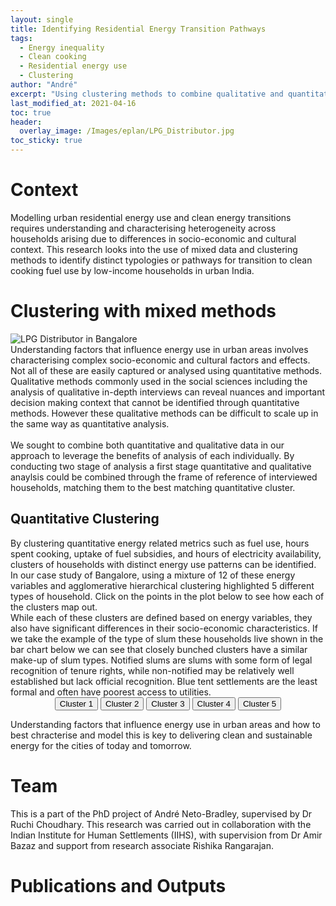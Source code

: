 ```yaml
---
layout: single
title: Identifying Residential Energy Transition Pathways
tags:
  - Energy inequality
  - Clean cooking
  - Residential energy use
  - Clustering
author: "André"
excerpt: "Using clustering methods to combine qualitative and quantitative approaches, and identify and characterise energy transition pathways for low-income households in urban India"
last_modified_at: 2021-04-16
toc: true
header:
  overlay_image: /Images/eplan/LPG_Distributor.jpg
toc_sticky: true
---
```

<!-- Load d3.js -->
<script src="https://d3js.org/d3.v4.js"></script>



# Context

Modelling urban residential energy use and clean energy transitions requires understanding and characterising heterogeneity across households arising due to differences in socio-economic and cultural context. This research looks into the use of mixed data and clustering methods to identify distinct typologies or pathways for transition to clean cooking fuel use by low-income households in urban India.

<div id="stickyarticle">
<h1 class="category">Clustering with mixed methods</h1>
<!--<h2 class="title">Using qualitative and quantitative data</h2>-->
<div id="wrapper">
  <div id="sticky">
    <img id="sticky"
         src="/home/Images/eplan/Fuel_Stacking_wide.jpg"
         alt="LPG Distributor in Bangalore"
         caption="Photo credit: A Neto-Bradley">
  </div>
  <body>Understanding factors that influence energy use in urban areas involves characterising complex socio-economic and cultural factors and effects. Not all of these are easily captured or analysed using quantitative methods. Qualitative methods commonly used in the social sciences including the analysis of qualitative in-depth interviews can reveal nuances and important decision making context that cannot be identified through quantitative methods. However these qualitative methods can be difficult to scale up in the same way as quantitative analysis.<br>
  <br>
  We sought to combine both quantitative and qualitative data in our approach to leverage the benefits of analysis of each individually. By conducting two stage of analysis a first stage quantitative and qualitative anaylsis could be combined through the frame of reference of interviewed households, matching them to the best matching quantitative cluster.</body>
</div>
  <h2 class="title">Quantitative Clustering</h2>
<!--<div id="wrapper">-->
  <!-- Initialize a select button -->
  <!-- <select id="selectButton"></select> -->
  <!--<div id="my_dataviz"></div> -->
  <body>By clustering quantitative energy related metrics such as fuel use, hours spent cooking, uptake of fuel subsidies, and hours of electricity availability, clusters of households with distinct energy use patterns can be identified. In our case study of Bangalore, using a mixture of 12 of these energy variables and agglomerative hierarchical clustering highlighted 5 different types of household. Click on the points in the plot below to see how each of the clusters map out. </body>
<!--</div>-->
<div id="wrapper">
  <!-- Initialize a select button -->
  <!-- <select id="selectButton"></select> -->
  <div id="my_datapoints"></div>
  <body>While each of these clusters are defined based on energy variables, they also have significant differences in their socio-economic characteristics. If we take the example of the type of slum these households live shown in the bar chart below we can see that closely bunched clusters have a similar make-up of slum types. Notified slums are slums with some form of legal recognition of tenure rights, while non-notified may be relatively well established but lack official recognition. Blue tent settlements are the least formal and often have poorest access to utilities. </body>
</div>
<div id="wrapper">
<!-- Create a div where the graph will take place -->
<div id="my_dataviz_2"></div>
  <!-- Initialize a select button -->
  <!-- <select id="selectButton"></select> -->
  <!-- Add 2 buttons -->
  <center>
<button class="btn {{ f.btn_class }}" onclick="update('1')">Cluster 1</button>
<button class="btn {{ f.btn_class }}" onclick="update('2')">Cluster 2</button>
<button class="btn {{ f.btn_class }}" onclick="update('3')">Cluster 3</button>
<button class="btn {{ f.btn_class }}" onclick="update('4')">Cluster 4</button>
<button class="btn {{ f.btn_class }}" onclick="update('5')">Cluster 5</button>
  </center>
  <p></p>
 <body>Understanding factors that influence energy use in urban areas and how to best chracterise and model this is key to delivering clean and sustainable energy for the cities of today and tomorrow.</body>
</div>
</div>

# Team
This is a part of the PhD project of André Neto-Bradley, supervised by Dr Ruchi Choudhary. This research was carried out in collaboration with the Indian Institute for Human Settlements (IIHS), with supervision from Dr Amir Bazaz and support from research associate Rishika Rangarajan.

# Publications and Outputs


<!-- Graphic -->

 <script>

// set the dimensions and margins of the graph
var margin = {top: 30, right: 30, bottom: 30, left: 60},
    width = 760 - margin.left - margin.right,
    height = 400 - margin.top - margin.bottom;

// append the svg object to the body of the page
var svg = d3.select("#my_dataviz")
  .append("svg")
    // Responsive SVG needs these 2 attributes and no width and height attr.
      .attr("preserveAspectRatio", "xMinYMin meet")
      .attr("viewBox", "0 0 760 400")
     .classed("svg-content-responsive", true)
    .append("g")
      .attr("transform", "translate(" + margin.left + "," + margin.top + ")");

//Read the data
d3.csv("https://raw.githubusercontent.com/holtzy/data_to_viz/master/Example_dataset/5_OneCatSevNumOrdered.csv", function(data) {

  // group the data: I want to draw one line per group
  var sumstat = d3.nest() // nest function allows to group the calculation per level of a factor
    .key(function(d) { return d.name;})
    .entries(data);

  // Add X axis --> it is a date format
  var x = d3.scaleLinear()
    .domain(d3.extent(data, function(d) { return d.year; }))
    .range([ 0, width ]);
  svg.append("g")
    .attr("transform", "translate(0," + height + ")")
    .call(d3.axisBottom(x).ticks(5));

  // Add Y axis
  var y = d3.scaleLinear()
    .domain([0, d3.max(data, function(d) { return +d.n; })])
    .range([ height, 0 ]);
  svg.append("g")
    .call(d3.axisLeft(y));

  // color palette
  var res = sumstat.map(function(d){ return d.key }) // list of group names
  var color = d3.scaleOrdinal()
    .domain(res)
    .range(['#ed217b','#ee3788','#f04d95','#f263a2','#f479af','#f690bd','#f7a6ca','#f9bcd7','#fbd2e4'])

  // create a tooltip
// create a tooltip
  var Tooltip = svg
    .append("text")
    .attr("x", 10)
    .attr("y", 0)
    .style("opacity", 1)
    .style("font-size", 17)

  // Three function that change the tooltip when user hover / move / leave a cell
  var mouseover = function(d) {
    Tooltip.style("opacity", 1)
    d3.selectAll(".myArea").style("opacity", .2)
      .transition()
      .duration(200)
    d3.select(this)
      .transition()
      .duration(200)
      .style("stroke-width", "3")
      .style("opacity", 1)
  }
  var mousemove = function(d,i) {
    grp = res[i]
    Tooltip.text(grp)
  }
  var mouseleave = function(d) {
    Tooltip.style("opacity", 0)
    d3.selectAll(".myArea").style("opacity", 1).style("stroke-width", "1.5")
      .transition()
      .duration(200)
   }

 

  // Draw the line
  svg.selectAll(".line")
      .data(sumstat)
      .enter()
      .append("path")
        .attr("class","myArea")
        .attr("fill", "none")
        .attr("stroke", function(d){ return color(d.key) })
        .attr("stroke-width", 1.5)
        .on("mouseover", mouseover)
        .on("mousemove", mousemove)
        .on("mouseleave", mouseleave)
        .attr("d", function(d){
          return d3.line()
            .x(function(d) { return x(d.year); })
            .y(function(d) { return y(0); })
            (d.values)
        })
        .transition()
        .duration(1200)
        .attr("d", function(d){
          return d3.line()
            .x(function(d) { return x(d.year); })
            .y(function(d) { return y(d.n); })
            (d.values)
        })

})

</script>

<script>
  // set the dimensions and margins of the graph
  var margin = {top: 20, right: 100, bottom:30, left: 100},
      width = 600 - margin.left - margin.right,
      height = 300 - margin.top - margin.bottom;
  
  // append the svg object to the body of the page
  var svgP = d3.select("#my_datapoints")
      .append("svg")
      // Responsive SVG needs these 2 attributes and no width and height attr.
        .attr("preserveAspectRatio", "xMinYMin meet")
        .attr("viewBox", "0 0 600 300")
        .classed("svg-content-responsive", true)
      .append("g")
        .attr("transform", "translate(" + margin.left + "," + margin.top + ")");
  
  
  //Read the data
  d3.csv("https://raw.githubusercontent.com/EECi/home/main/data/eeci_pathway_PCA.csv", function(data) {
  
    // Add X axis
    var x = d3.scaleLinear()
      .domain([-5, 5])
      .range([ 0, width ]);
    svgP.append("g")
      .attr("transform", "translate(0," + height + ")")
      .call(d3.axisBottom(x));
  
    // Add Y axis
    var y = d3.scaleLinear()
      .domain([-5, 5])
      .range([ height, 0]);
    svgP.append("g")
      .call(d3.axisLeft(y));
  
    // Color scale: give me a specie name, I return a color
    var color_c = d3.scaleOrdinal()
      .domain(["Cluster_1", "Cluster_2", "Cluster_3", "Cluster_4", "Cluster_5"])
      .range(["#1a5e49", "#207259", "#258668", "#2b9a78","#31ae88"])
  
    // Add a tooltip div. Here I define the general feature of the tooltip: stuff that do not depend on the data point.
    // Its opacity is set to 0: we don't see it by default.
    var Tooltip = d3.select("#my_datapoints")
      .append("div")
      .style("position", "absolute")
      .style("opacity", 0)
      .attr("class", "tooltip")
      .style("border", "solid")
      .style("border-width", "0px")
      .style("border-radius", "0px")
      .style("padding", "10px")
  
  
    // Highlight the specie that is hovered
    var highlight = function(d){
  
      clust = d.Cluster
  
      d3.selectAll(".dot")
        .transition()
        .duration(200)
        .style("fill", "lightgrey")
        .attr("r", 2)
  
      d3.selectAll("."+clust)
        .transition()
        .duration(200)
        .style("fill", color_c(clust))
        .attr("r", 5)
  
      Tooltip
        .style("opacity", 1)
        .style("background-color", color_c(clust))
    }
  
   var onmove = function(d) {
      x = d3.event.x
      y = d3.event.y

      Tooltip.html(d.Cluster)
        //.style("left", (d3.mouse(this)[0]+90) + "px")
        //.style("top", (d3.mouse(this)[1]) + "px")
        .style('top', y-10 + 'px') // edited
        .style('left', x+'px') // edited
    }
    
    // Highlight the specie that is hovered
    var lowlight = function(){
  
      d3.selectAll(".dot")
        .transition()
        .duration(200)
        .style("fill", "lightgrey")
        .attr("r", 4 )
  
      Tooltip
        .transition()
        .duration(200)
        .style("opacity", 0)
    }
  
    
    // Add dots
    svgP.append("g")
      .selectAll("dot")
      .data(data)
      .enter()
      .append("circle")
        .attr("class", function (d) { return "dot " + d.Cluster } )
        .attr("cx", function (d) { return x(d.PrincipleComp2); } )
        .attr("cy", function (d) { return y(0); } )
        .attr("r", 4)
        .style("fill", function (d) { return color_c(d.Cluster) } )
      .on("mouseover", highlight)
      .on("mouseleave", lowlight)
      .on("mousemove", onmove)
      .transition()
      .duration(1200)
        .attr("cy", function (d) { return y(d.PrincipleComp1); } )
  
  })
  
  </script>





<script>

// set the dimensions and margins of the graph
  var marginWhole2 = {top: 30, right: 100, bottom: 20, left: 100},
    sizeWide = 600 - marginWhole2.left - marginWhole2.right
    sizeHigh = 300 - marginWhole2.top - marginWhole2.bottom;

// append the svg object to the body of the page
var svgGroups = d3.select("#my_dataviz_2")
    .append("svg")
    // Responsive SVG needs these 2 attributes and no width and height attr.
      .attr("preserveAspectRatio", "xMinYMin meet")
      .attr("viewBox", "0 0 600 300")
     .classed("svg-content-responsive", true)
    .append("g")
      .attr("transform", "translate(" + marginWhole2.left + "," + marginWhole2.top + ")");
  

// Initialize the X axis
var x = d3.scaleBand()
  .range([ 0, sizeWide ])
  .padding(0.2);
var xAxis = svgGroups.append("g")
  .attr("transform", "translate(0," + sizeHigh + ")")

// Initialize the Y axis
var y = d3.scaleLinear()
  .range([ sizeHigh, 0]);
var yAxis = svgGroups.append("g")
  .attr("class", "myYaxis")

// A function that create / update the plot for a given variable:
function update(selectedVar) {

  // Parse the Data
  d3.csv("https://raw.githubusercontent.com/EECi/home/main/data/eeci_barplot_pathways.csv", function(data) {

    // X axis
    x.domain(data.map(function(d) { return d.Type; }))
    xAxis.transition().duration(1000).call(d3.axisBottom(x))

    // Add Y axis
    y.domain([0, d3.max(data, function(d) { return +d[selectedVar] }) ]);
    yAxis.transition().duration(1000).call(d3.axisLeft(y));

    // Color scale: give me a specie name, I return a color
    var color_u = d3.scaleOrdinal()
    .domain(["Notified-Slum", "Non-notified Slum", "Blue Tent Settlement" ])
    .range([ "#ed217b", "#f479af", "#fbd2e4"])
  
    // variable u: map data to existing bars
    var u = svgGroups.selectAll("rect")
      .data(data)

    // update bars
    u
      .enter()
      .append("rect")
      .merge(u)
      .transition()
      .duration(500)
        .attr("x", function(d) { return x(d.Type); })
        .attr("y", function(d) { return y(d[selectedVar]); })
        .attr("width", x.bandwidth())
        .attr("height", function(d) { return sizeHigh - y(d[selectedVar]); })
        .attr("fill", function (d) { return color_u(d[selectedVar]) })
  })

}

// Initialize plot
update('1')

</script>
